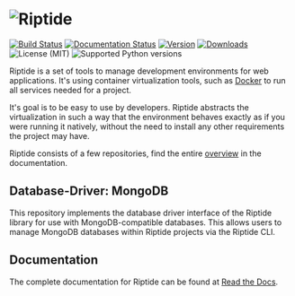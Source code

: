 # ![Riptide](https://riptide-docs.readthedocs.io/en/latest/_images/logo.png)

[<img src="https://img.shields.io/github/actions/workflow/status/theCapypara/riptide-db-mongo/build.yml" alt="Build Status">](https://github.com/theCapypara/riptide-db-mongo/actions)
[<img src="https://readthedocs.org/projects/riptide-docs/badge/?version=latest" alt="Documentation Status">](https://riptide-docs.readthedocs.io/en/latest/)
[<img src="https://img.shields.io/pypi/v/riptide-db-mongo" alt="Version">](https://pypi.org/project/riptide-db-mongo/)
[<img src="https://img.shields.io/pypi/dm/riptide-db-mongo" alt="Downloads">](https://pypi.org/project/riptide-db-mongo/)
<img src="https://img.shields.io/pypi/l/riptide-db-mongo" alt="License (MIT)">
<img src="https://img.shields.io/pypi/pyversions/riptide-db-mongo" alt="Supported Python versions">

Riptide is a set of tools to manage development environments for web applications.
It's using container virtualization tools, such as [Docker](https://www.docker.com/)
to run all services needed for a project.

It's goal is to be easy to use by developers.
Riptide abstracts the virtualization in such a way that the environment behaves exactly
as if you were running it natively, without the need to install any other requirements
the project may have.

Riptide consists of a few repositories, find the
entire [overview](https://riptide-docs.readthedocs.io/en/latest/development.html) in the documentation.

## Database-Driver: MongoDB

This repository implements the database driver interface of the Riptide library for use
with MongoDB-compatible databases. This allows users to manage MongoDB databases within
Riptide projects via the Riptide CLI.

## Documentation

The complete documentation for Riptide can be found at [Read the Docs](https://riptide-docs.readthedocs.io/en/latest/).
